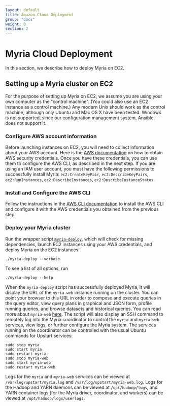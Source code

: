 ```yaml
---
layout: default
title: Amazon Cloud Deployment
group: "docs"
weight: 0
section: 2
---
```

# Myria Cloud Deployment
In this section, we describe how to deploy Myria on EC2.

## Setting up a Myria cluster on EC2

For the purpose of setting up Myria on EC2, we assume you are using your own computer as the "control machine". (You could also use an EC2 instance as a control machine.) Any modern Unix should work as the control machine, although only Ubuntu and Mac OS X have been tested. Windows is not supported, since our configuration management system, Ansible, does not support it.

### __Configure AWS account information__
Before launching instances on EC2, you will need to collect information about your AWS account. Here is the [AWS documentation](http://docs.aws.amazon.com/general/latest/gr/managing-aws-access-keys.html) on how to obtain AWS security credentials. Once you have these credentials, you can use them to configure the AWS CLI, as described in the next step. If you are using an IAM user account, you must have the following permissions to successfully install Myria: `ec2:CreateKeyPair`, `ec2:DescribeKeyPairs`, `ec2:RunInstances`, `ec2:DescribeInstances`, `ec2:DescribeInstanceStatus`.

### __Install and Configure the AWS CLI__
Follow the instructions in the [AWS CLI documentation](http://docs.aws.amazon.com/cli/latest/userguide/installing.html) to install the AWS CLI and configure it with the AWS credentials you obtained from the previous step.

### __Deploy your Myria cluster__
Run the wrapper script [`myria-deploy`](https://raw.githubusercontent.com/uwescience/myria-ec2-ansible/master/myria-deploy), which will check for missing dependencies, launch EC2 instances using your AWS credentials, and deploy Myria on the EC2 instances:

```
./myria-deploy --verbose
```

To see a list of all options, run

```
./myria-deploy --help
```
When the `myria-deploy` script has successfully deployed Myria, it will display the URL of the `myria-web` instance running on the cluster. You can point your browser to this URL in order to compose and execute queries in the query editor, view query plans in graphical and JSON form, profile running queries, and browse datasets and historical queries. You can read more about `myria-web` [here](http://myria.cs.washington.edu/docs/myria-web/index.html). The script will also display an SSH command to remotely log into the Myria coordinator to control the `myria` and `myria-web` services, view logs, or further configure the Myria system. The services running on the coordinator can be controlled with the usual Ubuntu commands for Upstart services:

```
sudo stop myria
sudo start myria
sudo restart myria
sudo stop myria-web
sudo start myria-web
sudo restart myria-web
```

Logs for the `myria` and `myria-web` services can be viewed at `/var/log/upstart/myria.log` and `/var/log/upstart/myria-web.log`. Logs for the Hadoop and YARN daemons can be viewed at `/opt/hadoop/logs`, and YARN container logs (for the Myria driver, coordinator, and workers) can be viewed at `/opt/hadoop/logs/userlogs`.

